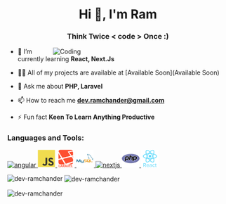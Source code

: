 <!-- [![MasterHead](https://visme.co/blog/wp-content/uploads/powerpoint-animation-how-to-add-animation-to-powerpoint.gif)](dev-ramchander) -->
<h1 align="center">Hi 👋, I'm Ram</h1>
<h3 align="center">Think Twice < code > Once :)</h3>
<img align="right" alt="Coding" width="400" src="https://coindsyz.com/wp-content/uploads/2022/03/1584023795.gif" >

- 🌱 I’m currently learning **React, Next.Js**

- 👨‍💻 All of my projects are available at [Available Soon](Available Soon)

- 💬 Ask me about **PHP, Laravel**

- 📫 How to reach me **dev.ramchander@gmail.com**

- ⚡ Fun fact **Keen To Learn Anything Productive**

<!-- <h3 align="left">Connect with me:</h3>
<p align="left">
</p> -->

<h3 align="left">Languages and Tools:</h3>
<p align="left"> <a href="https://angular.io" target="_blank" rel="noreferrer"> <img src="https://angular.io/assets/images/logos/angular/angular.svg" alt="angular" width="40" height="40"/> </a> <a href="https://developer.mozilla.org/en-US/docs/Web/JavaScript" target="_blank" rel="noreferrer"> <img src="https://raw.githubusercontent.com/devicons/devicon/master/icons/javascript/javascript-original.svg" alt="javascript" width="40" height="40"/> </a> <a href="https://laravel.com/" target="_blank" rel="noreferrer"> <img src="https://raw.githubusercontent.com/devicons/devicon/master/icons/laravel/laravel-plain-wordmark.svg" alt="laravel" width="40" height="40"/> </a> <a href="https://www.mysql.com/" target="_blank" rel="noreferrer"> <img src="https://raw.githubusercontent.com/devicons/devicon/master/icons/mysql/mysql-original-wordmark.svg" alt="mysql" width="40" height="40"/> </a> <a href="https://nextjs.org/" target="_blank" rel="noreferrer"> <img src="https://cdn.worldvectorlogo.com/logos/nextjs-2.svg" alt="nextjs" width="40" height="40"/> </a> <a href="https://www.php.net" target="_blank" rel="noreferrer"> <img src="https://raw.githubusercontent.com/devicons/devicon/master/icons/php/php-original.svg" alt="php" width="40" height="40"/> </a> <a href="https://reactjs.org/" target="_blank" rel="noreferrer"> <img src="https://raw.githubusercontent.com/devicons/devicon/master/icons/react/react-original-wordmark.svg" alt="react" width="40" height="40"/> </a> </p>

<p><img align="left" src="https://github-readme-stats.vercel.app/api/top-langs?username=dev-ramchander&show_icons=true&locale=en&layout=compact" alt="dev-ramchander" /></p>

<p>&nbsp;<img align="center" src="https://github-readme-stats.vercel.app/api?username=dev-ramchander&show_icons=true&locale=en" alt="dev-ramchander" /></p>

<p><img align="center" src="https://github-readme-streak-stats.herokuapp.com/?user=dev-ramchander&" alt="dev-ramchander" /></p>
